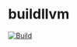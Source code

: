 # buildllvm

[![Build](https://github.com/zerolovely/buildllvm/actions/workflows/dotnet-desktop.yml/badge.svg?branch=master)](https://github.com/zerolovely/buildllvm/actions/workflows/dotnet-desktop.yml)